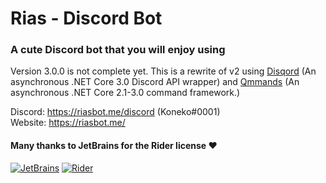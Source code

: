 # Rias - Discord Bot
### A cute Discord bot that you will enjoy using

Version 3.0.0 is not complete yet.
This is a rewrite of v2 using [Disqord](https://github.com/Quahu/Disqord) (An asynchronous .NET Core 3.0 Discord API wrapper)
and [Qmmands](https://github.com/Quahu/Qmmands) (An asynchronous .NET Core 2.1-3.0 command framework.)

Discord: https://riasbot.me/discord (Koneko#0001)\
Website: https://riasbot.me/

#### Many thanks to JetBrains for the Rider license ❤
[![JetBrains](https://i.imgur.com/JqsnnjY.png)](https://www.jetbrains.com)
[![Rider](https://i.imgur.com/oNPW4w7.png)](https://www.jetbrains.com/rider/)
